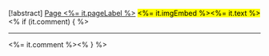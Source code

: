 [!abstract] [Page <%= it.pageLabel %>](<%= it.backlink %>)
<mark style="<%- if (it.color) { _%> color: <%= it.color %>; <%_ } -%><%- if (it.bgColor) { _%> background-color: <%= it.bgColor %>; <%_ } -%>"><%= it.imgEmbed %><%= it.text %></mark><% if (it.comment) { %>

* * *

<%= it.comment %><% } %>
